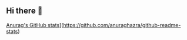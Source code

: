 ## Hi there 👋
[Anurag's GitHub stats](https://github-readme-stats.vercel.app/api?username=naim71)](https://github.com/anuraghazra/github-readme-stats)
<!--
**naim71/naim71** is a ✨ _special_ ✨ repository because its `README.md` (this file) appears on your GitHub profile.

Here are some ideas to get you started:

- 🔭 I’m currently working on ...
- 🌱 I’m currently learning ...
- 👯 I’m looking to collaborate on ...
- 🤔 I’m looking for help with ...
- 💬 Ask me about ...
- 📫 How to reach me: ...
- 😄 Pronouns: ...
- ⚡ Fun fact: ...
[Anurag's GitHub stats](https://github-readme-stats.vercel.app/api?username=naim71)](https://github.com/anuraghazra/github-readme-stats)
-->
